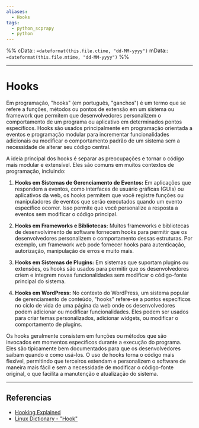 ```yaml
---
aliases:
  - Hooks
tags:
  - python_scprapy
  - python
---
```

%%
cData:: `=dateformat(this.file.ctime, "dd-MM-yyyy")`
mData:: `=dateformat(this.file.mtime, "dd-MM-yyyy")`
%%

___
# Hooks

Em programação, "hooks" (em português, "ganchos") é um termo que se refere a funções, métodos ou pontos de extensão em um sistema ou framework que permitem que desenvolvedores personalizem o comportamento de um programa ou aplicativo em determinados pontos específicos. Hooks são usados principalmente em programação orientada a eventos e programação modular para incrementar funcionalidades adicionais ou modificar o comportamento padrão de um sistema sem a necessidade de alterar seu código central.

A ideia principal dos hooks é separar as preocupações e tornar o código mais modular e extensível. Eles são comuns em muitos contextos de programação, incluindo:

1. **Hooks em Sistemas de Gerenciamento de Eventos:** Em aplicações que respondem a eventos, como interfaces de usuário gráficas (GUIs) ou aplicativos da web, os hooks permitem que você registre funções ou manipuladores de eventos que serão executados quando um evento específico ocorrer. Isso permite que você personalize a resposta a eventos sem modificar o código principal.
    
2. **Hooks em Frameworks e Bibliotecas:** Muitos frameworks e bibliotecas de desenvolvimento de software fornecem hooks para permitir que os desenvolvedores personalizem o comportamento dessas estruturas. Por exemplo, um framework web pode fornecer hooks para autenticação, autorização, manipulação de erros e muito mais.
    
3. **Hooks em Sistemas de Plugins:** Em sistemas que suportam plugins ou extensões, os hooks são usados para permitir que os desenvolvedores criem e integrem novas funcionalidades sem modificar o código-fonte principal do sistema.
    
4. **Hooks em WordPress:** No contexto do WordPress, um sistema popular de gerenciamento de conteúdo, "hooks" refere-se a pontos específicos no ciclo de vida de uma página da web onde os desenvolvedores podem adicionar ou modificar funcionalidades. Eles podem ser usados para criar temas personalizados, adicionar widgets, ou modificar o comportamento de plugins.
    
Os hooks geralmente consistem em funções ou métodos que são invocados em momentos específicos durante a execução do programa. Eles são tipicamente bem documentados para que os desenvolvedores saibam quando e como usá-los. O uso de hooks torna o código mais flexível, permitindo que terceiros estendam e personalizem o software de maneira mais fácil e sem a necessidade de modificar o código-fonte original, o que facilita a manutenção e atualização do sistema.





---
## Referencias

- [Hooking Explained](http://ntvalk.blogspot.com/2013/11/hooking-explained-detouring-library.html)
- [Linux Dictionary - "Hook"](https://tldp.org/LDP/Linux-Dictionary/html/h.html)
